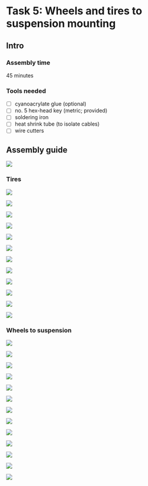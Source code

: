 # Task 5: Wheels and tires to suspension mounting

## Intro

### Assembly time

45 minutes

### Tools needed

* [ ] cyanoacrylate glue \(optional\)
* [ ] no. 5 hex-head key \(metric; provided\)
* [ ] soldering iron
* [ ] heat shrink tube \(to isolate cables\)
* [ ] wire cutters

## Assembly guide

![](../.gitbook/assets/p1020496.jpg)

### Tires

![](../.gitbook/assets/p1020499.jpg)

![](../.gitbook/assets/p1020501.jpg)

![](../.gitbook/assets/p1020503.jpg)

![](../.gitbook/assets/p1020505.jpg)

![](../.gitbook/assets/p1020507.jpg)

![](../.gitbook/assets/p1020509.jpg)

![](../.gitbook/assets/p1020513.jpg)

![](../.gitbook/assets/p1020514.jpg)

![](../.gitbook/assets/p1020519.jpg)

![](../.gitbook/assets/p1020521.jpg)

![](../.gitbook/assets/p1020522.jpg)

![](../.gitbook/assets/p1020523.jpg)

### Wheels to suspension

![](../.gitbook/assets/p1020525.jpg)

![](../.gitbook/assets/p1020526.jpg)

![](../.gitbook/assets/p1020529.jpg)

![](../.gitbook/assets/p1020531.jpg)

![](../.gitbook/assets/p1020532.jpg)

![](../.gitbook/assets/p1020535.jpg)

![](../.gitbook/assets/p1020536.jpg)

![](../.gitbook/assets/p1020540.jpg)

![](../.gitbook/assets/p1020541.jpg)

![](../.gitbook/assets/p1020544.jpg)

![](../.gitbook/assets/p1020547.jpg)

![](../.gitbook/assets/p1020549.jpg)

![](../.gitbook/assets/p1020553.jpg)


